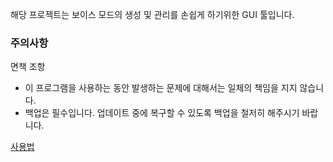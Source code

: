 해당 프로젝트는 보이스 모드의 생성 및 관리를 손쉽게 하기위한 GUI 툴입니다.

### 주의사항
면책 조항  
  - 이 프로그램을 사용하는 동안 발생하는 문제에 대해서는 일체의 책임을 지지 않습니다.  
  - 백업은 필수입니다. 업데이트 중에 복구할 수 있도록 백업을 철저히 해주시기 바랍니다.  

[사용법](https://github.com/Insiro/G_VoiceManager/wiki)
